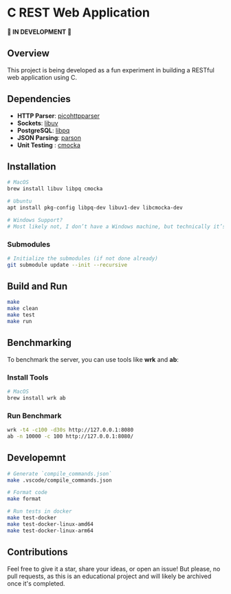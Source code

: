 # C REST Web Application

**🚧 IN DEVELOPMENT 🚧**

## Overview

This project is being developed as a fun experiment in building a RESTful web application using C.

## Dependencies

- **HTTP Parser**: [picohttpparser](https://github.com/h2o/picohttpparser)
- **Sockets**: [libuv](https://libuv.org/)
- **PostgreSQL**: [libpq](https://www.postgresql.org/docs/current/libpq.html)
- **JSON Parsing**: [parson](https://github.com/kgabis/parson)
- **Unit Testing** : [cmocka](https://cmocka.org)

## Installation

```sh
# MacOS
brew install libuv libpq cmocka  

# Ubuntu
apt install pkg-config libpq-dev libuv1-dev libcmocka-dev

# Windows Support?
# Most likely not, I don’t have a Windows machine, but technically it’s possible.

```


### Submodules

```bash
# Initialize the submodules (if not done already)
git submodule update --init --recursive
```

## Build and Run

```sh
make
make clean
make test
make run
```

## Benchmarking

To benchmark the server, you can use tools like **wrk** and **ab**:

### Install Tools

```bash
# MacOS
brew install wrk ab
```

### Run Benchmark

```bash
wrk -t4 -c100 -d30s http://127.0.0.1:8080
ab -n 10000 -c 100 http://127.0.0.1:8080/
```

## Developemnt 

```sh
# Generate `compile_commands.json`
make .vscode/compile_commands.json

# Format code
make format

# Run tests in docker
make test-docker
make test-docker-linux-amd64
make test-docker-linux-arm64
```


## Contributions

Feel free to give it a star, share your ideas, or open an issue! But please, no pull requests, as this is an educational project and will likely be archived once it's completed.
